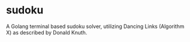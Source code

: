 # sudoku
A Golang terminal based sudoku solver, utilizing Dancing Links (Algorithm X) as described by Donald Knuth.
